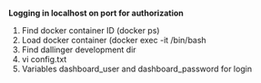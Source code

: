 **Logging in localhost on port for authorization**
1. Find docker container ID (docker ps)
2. Load docker container (docker exec -it <id> /bin/bash
3. Find dallinger development dir
4. vi config.txt
5. Variables dashboard_user and dashboard_password for login
